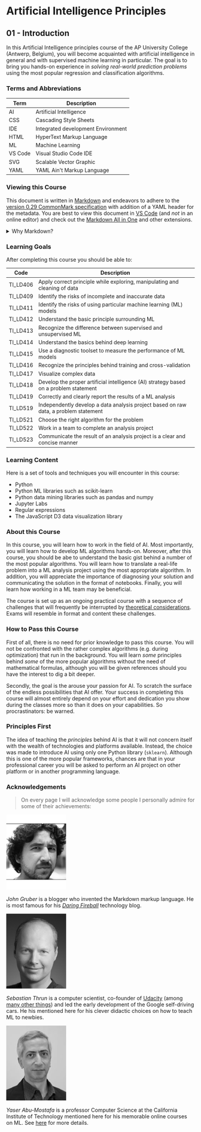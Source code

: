 # Artificial Intelligence Principles

## 01 - Introduction

In this Artificial Intelligence principles course of the AP University College (Antwerp, Belgium), you will become acquainted with artificial intelligence in general and with supervised machine learning in particular. The goal is to bring you hands-on experience in _solving real-world prediction problems_ using the most popular regression and classification algorithms.

### Terms and Abbreviations

| Term    | Description                        |
| ------- | ---------------------------------- |
| AI      | Artificial Intelligence            |
| CSS     | Cascading Style Sheets             |
| IDE     | Integrated development Environment |
| HTML    | HyperText Markup Language          |
| ML      | Machine Learning                   |
| VS Code | Visual Studio Code IDE             |
| SVG     | Scalable Vector Graphic            |
| YAML    | YAML Ain't Markup Language         |

### Viewing this Course

This document is written in [Markdown](https://github.com/adam-p/markdown-here/wiki/Markdown-Cheatsheet) and endeavors to adhere to the [version 0.29 CommonMark specification](https://spec.commonmark.org/0.29/) with addition of a YAML header for the metadata. You are best to view this document in [VS Code](https://code.visualstudio.com/) (and _not_ in an online editor) and check out the [Markdown All in One](https://github.com/yzhang-gh/vscode-markdown) and other extensions.

<details><summary>Why Markdown?</summary>
There are several of reasons:

- Markdown allows for separation of content and style
- _You_ decide on the theme to view the document
  <details><summary>How?</summary>

  ![Change layout of Markdown document](img/Markdown_Themes.png)

  </details>

- You can also create a custom layout in plain CSS
- Markdown allows interpreters to analyse the document (this would be very messy using MS Office products)
- Markdown is independent of any software vendor
- Markdown format can immediately be converted to any other document format (e.g. using [pandoc](https://pandoc.org/))
- There is default support for HTML, SVG and [LaTeX](https://en.wikipedia.org/wiki/LaTeX) but you find support for other inclusions such as Graphviz diagrams
- &hellip;

</details>

### Learning Goals

After completing this course you should be able to:

| Code     | Description                                                                           |
| -------- | ------------------------------------------------------------------------------------- |
| TI_LD406 | Apply correct principle while exploring, manipulating and cleaning of data            |
| TI_LD409 | Identify the risks of incomplete and inaccurate data                                  |
| TI_LD411 | Identify the risks of using particular machine learning (ML) models                   |
| TI_LD412 | Understand the basic principle surrounding ML                                         |
| TI_LD413 | Recognize the difference between supervised and unsupervised ML                       |
| TI_LD414 | Understand the basics behind deep learning                                            |
| TI_LD415 | Use a diagnostic toolset to measure the performance of ML models                      |
| TI_LD416 | Recognize the principles behind training and cross-validation                         |
| TI_LD417 | Visualize complex data                                                                |
| TI_LD418 | Develop the proper artificial intelligence (AI) strategy based on a problem statement |
| TI_LD419 | Correctly and clearly report the results of a ML analysis                             |
| TI_LD519 | Independently develop a data analysis project based on raw data, a problem statement  |
| TI_LD521 | Choose the right algorithm for the problem                                            |
| TI_LD522 | Work in a team to complete an analysis project                                        |
| TI_LD523 | Communicate the result of an analysis project is a clear and concise manner           |

### Learning Content

Here is a set of tools and techniques you will encounter in this course:

- Python
- Python ML libraries such as scikit-learn
- Python data mining libraries such as pandas and numpy
- Jupyter Labs
- Regular expressions
- The JavaScript D3 data visualization library

### About this Course

In this course, you will learn how to work in the field of AI. Most importantly, you will learn how to develop ML algorithms hands-on. Moreover, after this course, you should be abe to understand the basic gist behind a number of the most popular algorithms. You will learn how to translate a real-life problem into a ML analysis project using the most appropriate algorithm. In addition, you will appreciate the importance of diagnosing your solution and communicating the solution in the format of notebooks. Finally, you will learn how working in a ML team may be beneficial.

The course is set up as an ongoing practical course with a sequence of challenges that will frequently be interrupted by [theoretical considerations](https://github.com/ddhaese/AI_Principles_Theory). Exams will resemble in format and content these challenges.

### How to Pass this Course

First of all, there is no need for prior knowledge to pass this course. You will not be confronted with the rather complex algorithms (e.g. during optimization) that run in the background. You will learn _some_ principles behind _some_ of the more popular algorithms without the need of mathematical formulas, although you will be given references should you have the interest to dig a bit deeper. 

Secondly, the goal is the arouse your passion for AI. To scratch the surface of the endless possibilities that AI offer. Your success in completing this course will almost entirely depend on your effort and dedication you show during the classes more so than it does on your capabilities. So procrastinators: be warned.

### Principles First

The idea of teaching the _principles_ behind AI is that it will not concern itself with the wealth of technologies and platforms available. Instead, the choice was made to introduce AI using only one Python library (`sklearn`). Although this is one of the more popular frameworks, chances are that in your professional career you will be asked to perform an AI project on other platform or in another programming language.

### Acknowledgements

> On every page I will acknowledge some people I personally admire for some of their achievements:

![John Gruber](img/John_Gruber.png)

_John Gruber_ is a blogger who invented the Markdown markup language. He is most famous for his [_Daring Fireball_](https://daringfireball.net/) technology blog.

![Sebastian Thrun](img/Sebastian_Thrun.png)

_Sebastian Thrun_ is a computer scientist, co-founder of [Udacity](https://en.wikipedia.org/wiki/Udacity) (among [many other things](https://en.wikipedia.org/wiki/Sebastian_Thrun)) and led the early development of the Google self-driving cars. He his mentioned here for his clever didactic choices on how to teach ML to newbies.

![Yaser Abu-Mostafa](img/Yaser_Abu_Mostafa.png)

_Yaser Abu-Mostafa_ is a professor Computer Science at the California Institute of Technology mentioned here for his memorable online courses on ML. See [here](https://en.wikipedia.org/wiki/Yaser_Abu-Mostafa) for more details.
